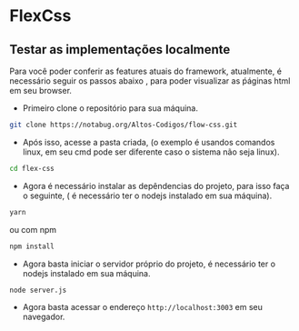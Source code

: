 # FlexCss

## Testar as implementações localmente

Para você poder conferir as features atuais do framework, atualmente, é necessário seguir os passos abaixo
, para poder visualizar as ṕáginas html em seu browser.

* Primeiro clone o repositório para sua máquina.

```sh
git clone https://notabug.org/Altos-Codigos/flow-css.git
```

* Após isso, acesse a pasta criada, (o exemplo é usandos comandos linux, em seu cmd pode ser diferente caso o sistema não seja linux).

```sh
cd flex-css
```

* Agora é necessário instalar as depêndencias do projeto, para isso faça o seguinte, ( é necessário ter o nodejs instalado em sua máquina).

```sh
yarn
```

ou com npm 

```sh
npm install
```

* Agora basta iniciar o servidor próprio do projeto, é necessário ter o nodejs instalado em sua máquina.

```sh
node server.js
```

* Agora basta acessar o endereço ``http://localhost:3003`` em seu navegador.
